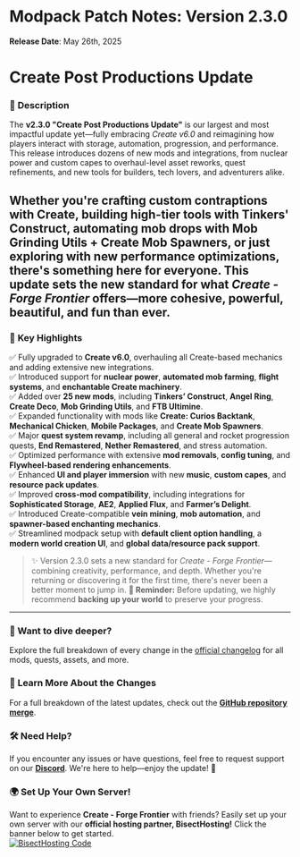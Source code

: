 # **Modpack Patch Notes: Version 2.3.0**  
**Release Date**: May 26th, 2025  

# **Create Post Productions Update**  

### 📝 **Description**

The **v2.3.0 "Create Post Productions Update"** is our largest and most impactful update yet—fully embracing *Create v6.0* and reimagining how players interact with storage, automation, progression, and performance. This release introduces dozens of new mods and integrations, from nuclear power and custom capes to overhaul-level asset reworks, quest refinements, and new tools for builders, tech lovers, and adventurers alike.

Whether you're crafting custom contraptions with Create, building high-tier tools with Tinkers' Construct, automating mob drops with Mob Grinding Utils + Create Mob Spawners, or just exploring with new performance optimizations, there's something here for everyone. This update sets the new standard for what *Create - Forge Frontier* offers—more cohesive, powerful, beautiful, and fun than ever.
---
### 🌟 **Key Highlights**
✅ Fully upgraded to **Create v6.0**, overhauling all Create-based mechanics and adding extensive new integrations.  
✅ Introduced support for **nuclear power**, **automated mob farming**, **flight systems**, and **enchantable Create machinery**.  
✅ Added over **25 new mods**, including **Tinkers’ Construct**, **Angel Ring**, **Create Deco**, **Mob Grinding Utils**, and **FTB Ultimine**.  
✅ Expanded functionality with mods like **Create: Curios Backtank**, **Mechanical Chicken**, **Mobile Packages**, and **Create Mob Spawners**.  
✅ Major **quest system revamp**, including all general and rocket progression quests, **End Remastered**, **Nether Remastered**, and stress automation.  
✅ Optimized performance with extensive **mod removals**, **config tuning**, and **Flywheel-based rendering enhancements**.  
✅ Enhanced **UI and player immersion** with new **music**, **custom capes**, and **resource pack updates**.  
✅ Improved **cross-mod compatibility**, including integrations for **Sophisticated Storage**, **AE2**, **Applied Flux**, and **Farmer’s Delight**.  
✅ Introduced Create-compatible **vein mining**, **mob automation**, and **spawner-based enchanting mechanics**.  
✅ Streamlined modpack setup with **default client option handling**, a **modern world creation UI**, and **global data/resource pack support**.
> ✨ Version 2.3.0 sets a new standard for *Create - Forge Frontier*—combining creativity, performance, and depth. Whether you're returning or discovering it for the first time, there's never been a better moment to jump in.
> **🚨 Reminder:** Before updating, we highly recommend **backing up your world** to preserve your progress.  
---

### 📖 Want to dive deeper?
Explore the full breakdown of every change in the [official changelog](https://github.com/Landscapes-Reimagined/Create-Forge-Frontier/blob/main/changelogs/2.3.0_Changelog.md) for all mods, quests, assets, and more.

### 📜 **Learn More About the Changes**  
For a full breakdown of the latest updates, check out the **[GitHub repository merge](https://github.com/Landscapes-Reimagined/Create-Forge-Frontier/commit/4b05d8ad052b2f9b0038157cc71dab80651c75c0)**.  

### 🛠 **Need Help?**  
If you encounter any issues or have questions, feel free to request support on our **[Discord](https://discord.gg/quenZthXgy)**. We're here to help—enjoy the update! 🚀  

### 🌍 **Set Up Your Own Server!**  
Want to experience **Create - Forge Frontier** with friends? Easily set up your own server with our **official hosting partner, BisectHosting!** Click the banner below to get started.  
[![BisectHosting Code](https://www.bisecthosting.com/images/CF/CREATE_FORGE_FRONTIER/CREATE_FORGE_FRONTIER_Promo.webp)](https://bisecthosting.com/M0nkeyPr0grammer?r=curseforge+changelog)  
